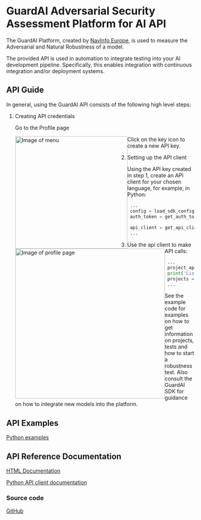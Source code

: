 # GuardAI Adversarial Security Assessment Platform for AI API

The GuardAI Platform, created by [NavInfo Europe](https://www.navinfo.eu), is used to measure the 
Adversarial and Natural Robustness of a model.

The provided API is used in automation to integrate testing into your AI
development pipeline. Specifically, this enables integration with continuous integration and/or deployment systems.

## API Guide
In general, using the GuardAI API consists of the following high level steps:
1. Creating API credentials

   Go to the Profile page

   <img style="float: left;" src="images/profilemenu.jpg" alt="Image of menu" height="300"/>

   Click on the key icon to create a new API key.

   <img style="float: left;" src="images/createapikey.jpg" alt="Image of profile page" width="400"/>

2. Setting up the API client

   Using the API key created in step 1, create an API client for your chosen language, for example, in Python:
   ```python
    ...
    config = load_sdk_config()
    auth_token = get_auth_token(config['connection']['host'],
                                config['connection']['api-key'], config['connection']['api-key-id'])
    api_client = get_api_client(config['connection']['host'], auth_token)
    ...
   ```
3. Use the api client to make API calls:
   ```python
    ...
    project_api = ProjectApi(api_client)
    print('Listing projects...')
    projects = project_api.get_projects()
    ...
   ```
   See the example code for examples on how to get information on projects, tests and how to start a robustness test. 
   Also consult the GuardAI SDK for guidance on how to integrate new models into the platform.


## API Examples
[Python examples](python/README.md#Running-the-example-code)

## API Reference Documentation
[HTML Documentation](https://navinfoeurope.github.io/guardai-api/docs/index.html)

[Python API client documentation](python/guardai_api/README.md#Documentation-for-API-Endpoints)

### Source code
[GitHub](https://github.com/navinfoeurope/guardai-api/)
